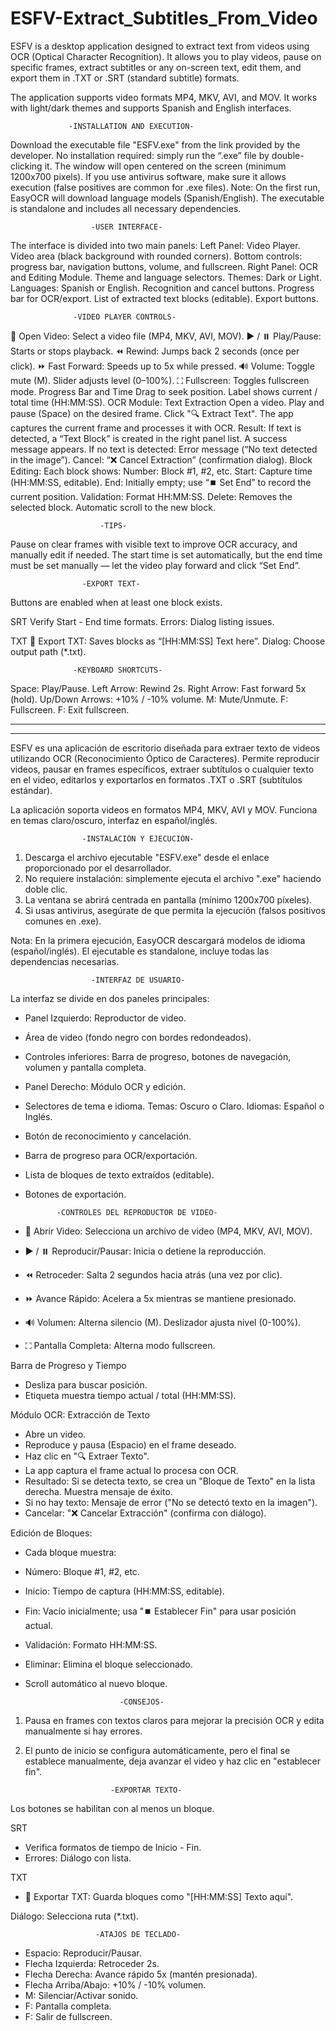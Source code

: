 # ESFV-Extract_Subtitles_From_Video

<script type='text/javascript' src='https://storage.ko-fi.com/cdn/widget/Widget_2.js'></script><script type='text/javascript'>kofiwidget2.init('Support me on Ko-fi', '#15a353', 'J3J31N82KX');kofiwidget2.draw();</script> 

ESFV is a desktop application designed to extract text from videos using OCR (Optical Character Recognition).
It allows you to play videos, pause on specific frames, extract subtitles or any on-screen text,
edit them, and export them in .TXT or .SRT (standard subtitle) formats.

The application supports video formats MP4, MKV, AVI, and MOV.
It works with light/dark themes and supports Spanish and English interfaces.

                 -INSTALLATION AND EXECUTION-  

Download the executable file "ESFV.exe" from the link provided by the developer.
No installation required: simply run the “.exe” file by double-clicking it.
The window will open centered on the screen (minimum 1200x700 pixels).
If you use antivirus software, make sure it allows execution (false positives are common for .exe files).
Note: On the first run, EasyOCR will download language models (Spanish/English).
The executable is standalone and includes all necessary dependencies.

                      -USER INTERFACE-  

The interface is divided into two main panels:
Left Panel: Video Player.
Video area (black background with rounded corners).
Bottom controls: progress bar, navigation buttons, volume, and fullscreen.
Right Panel: OCR and Editing Module.
Theme and language selectors. Themes: Dark or Light. Languages: Spanish or English.
Recognition and cancel buttons.
Progress bar for OCR/export.
List of extracted text blocks (editable).
Export buttons.

                  -VIDEO PLAYER CONTROLS-  

📁 Open Video: Select a video file (MP4, MKV, AVI, MOV).
▶️ / ⏸️ Play/Pause: Starts or stops playback.
⏪ Rewind: Jumps back 2 seconds (once per click).
⏩ Fast Forward: Speeds up to 5x while pressed.
🔊 Volume: Toggle mute (M). Slider adjusts level (0–100%).
⛶ Fullscreen: Toggles fullscreen mode.
Progress Bar and Time
Drag to seek position.
Label shows current / total time (HH:MM:SS).
OCR Module: Text Extraction
Open a video.
Play and pause (Space) on the desired frame.
Click "🔍 Extract Text".
The app captures the current frame and processes it with OCR.
Result: If text is detected, a “Text Block” is created in the right panel list. A success message appears.
If no text is detected: Error message (“No text detected in the image”).
Cancel: “❌ Cancel Extraction” (confirmation dialog).
Block Editing:
Each block shows:
Number: Block #1, #2, etc.
Start: Capture time (HH:MM:SS, editable).
End: Initially empty; use “⏹️ Set End” to record the current position.
Validation: Format HH:MM:SS.
Delete: Removes the selected block.
Automatic scroll to the new block.

                        -TIPS-  

Pause on clear frames with visible text to improve OCR accuracy, and manually edit if needed.
The start time is set automatically,
but the end time must be set manually — let the video play forward and click “Set End”.

                    -EXPORT TEXT-  

Buttons are enabled when at least one block exists.

SRT
Verify Start - End time formats.
Errors: Dialog listing issues.

TXT
📄 Export TXT: Saves blocks as “[HH:MM:SS] Text here”.
Dialog: Choose output path (*.txt).

                  -KEYBOARD SHORTCUTS-  

Space: Play/Pause.
Left Arrow: Rewind 2s.
Right Arrow: Fast forward 5x (hold).
Up/Down Arrows: +10% / -10% volume.
M: Mute/Unmute.
F: Fullscreen.
F: Exit fullscreen.

------------------------------------------------------------------------------------------
------------------------------------------------------------------------------------------

ESFV es una aplicación de escritorio diseñada para extraer texto de videos
utilizando OCR (Reconocimiento Óptico de Caracteres).
Permite reproducir videos, pausar en frames específicos, extraer subtítulos o cualquier texto en el video,
editarlos y exportarlos en formatos .TXT o .SRT (subtítulos estándar).

La aplicación soporta videos en formatos MP4, MKV, AVI y MOV.
Funciona en temas claro/oscuro, interfaz en español/inglés.

                    -INSTALACIÓN Y EJECUCIÓN-

1. Descarga el archivo ejecutable "ESFV.exe" desde el enlace proporcionado por el desarrollador.
2. No requiere instalación: simplemente ejecuta el archivo ".exe" haciendo doble clic.
3. La ventana se abrirá centrada en pantalla (mínimo 1200x700 píxeles).
4. Si usas antivirus, asegúrate de que permita la ejecución (falsos positivos comunes en .exe).

Nota: En la primera ejecución, EasyOCR descargará modelos de idioma (español/inglés).
El ejecutable es standalone, incluye todas las dependencias necesarias.

                      -INTERFAZ DE USUARIO-

La interfaz se divide en dos paneles principales:

  - Panel Izquierdo: Reproductor de video.
  - Área de video (fondo negro con bordes redondeados).
  - Controles inferiores: Barra de progreso, botones de navegación, volumen y pantalla completa.
  - Panel Derecho: Módulo OCR y edición.
  - Selectores de tema e idioma. Temas: Oscuro o Claro. Idiomas: Español o Inglés. 
  - Botón de reconocimiento y cancelación.
  - Barra de progreso para OCR/exportación.
  - Lista de bloques de texto extraídos (editable).
  - Botones de exportación. 

               -CONTROLES DEL REPRODUCTOR DE VIDEO-

- 📁 Abrir Video: Selecciona un archivo de video (MP4, MKV, AVI, MOV).
- ▶️ / ⏸️ Reproducir/Pausar: Inicia o detiene la reproducción.
- ⏪ Retroceder: Salta 2 segundos hacia atrás (una vez por clic).
- ⏩ Avance Rápido: Acelera a 5x mientras se mantiene presionado.
- 🔊 Volumen: Alterna silencio (M). Deslizador ajusta nivel (0-100%).
- ⛶ Pantalla Completa: Alterna modo fullscreen.

Barra de Progreso y Tiempo
- Desliza para buscar posición.
- Etiqueta muestra tiempo actual / total (HH:MM:SS).

Módulo OCR: Extracción de Texto
   - Abre un video.
   - Reproduce y pausa (Espacio) en el frame deseado. 
   - Haz clic en "🔍 Extraer Texto".
   - La app captura el frame actual lo procesa con OCR.
   - Resultado: Si se detecta texto, se crea un "Bloque de Texto" en la lista derecha. Muestra mensaje de éxito.
   - Si no hay texto: Mensaje de error ("No se detectó texto en la imagen").
   - Cancelar: "❌ Cancelar Extracción" (confirma con diálogo).

Edición de Bloques:
   - Cada bloque muestra:
   - Número: Bloque #1, #2, etc.
   - Inicio: Tiempo de captura (HH:MM:SS, editable).
   - Fin: Vacío inicialmente; usa "⏹️ Establecer Fin" para usar posición actual.
   - Validación: Formato HH:MM:SS.
   - Eliminar: Elimina el bloque seleccionado.
   - Scroll automático al nuevo bloque.

                              -CONSEJOS-
1. Pausa en frames con textos claros para mejorar la precisión OCR y edita manualmente si hay errores.
2. El punto de inicio se configura automáticamente,
pero el final se establece manualmente, deja avanzar el video y haz clic en "establecer fin".


                          -EXPORTAR TEXTO-
Los botones se habilitan con al menos un bloque.

SRT
- Verifica formatos de tiempo de Inicio - Fin.
- Errores: Diálogo con lista.

TXT
- 📄 Exportar TXT: Guarda bloques como "[HH:MM:SS] Texto aquí".

Diálogo: Selecciona ruta (*.txt).

                       -ATAJOS DE TECLADO-

- Espacio: Reproducir/Pausar.
- Flecha Izquierda: Retroceder 2s.
- Flecha Derecha: Avance rápido 5x (mantén presionada).
- Flecha Arriba/Abajo: +10% / -10% volumen.
- M: Silenciar/Activar sonido.
- F: Pantalla completa.
- F: Salir de fullscreen.
